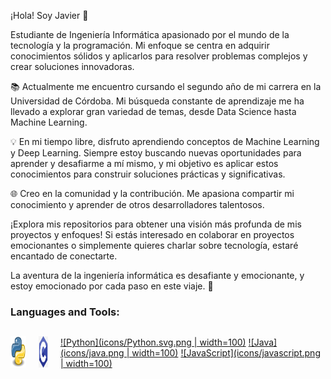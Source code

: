 ¡Hola! Soy Javier 👋

Estudiante de Ingeniería Informática apasionado por el mundo de la tecnología y la programación. Mi enfoque se centra en adquirir conocimientos sólidos y aplicarlos para resolver problemas complejos y crear soluciones innovadoras.

📚 Actualmente me encuentro cursando el segundo año de mi carrera en la Universidad de Córdoba. Mi búsqueda constante de aprendizaje me ha llevado a explorar gran variedad de temas, desde Data Science hasta Machine Learning.

💡 En mi tiempo libre, disfruto aprendiendo conceptos de Machine Learning y Deep Learning. Siempre estoy buscando nuevas oportunidades para aprender y desafiarme a mí mismo, y mi objetivo es aplicar estos conocimientos para construir soluciones prácticas y significativas.

🌐 Creo en la comunidad y la contribución. Me apasiona compartir mi conocimiento y aprender de otros desarrolladores talentosos.

¡Explora mis repositorios para obtener una visión más profunda de mis proyectos y enfoques! Si estás interesado en colaborar en proyectos emocionantes o simplemente quieres charlar sobre tecnología, estaré encantado de conectarte.

La aventura de la ingeniería informática es desafiante y emocionante, y estoy emocionado por cada paso en este viaje. 🌟


<h3 align="left">Languages and Tools:</h3>

<div style="display: flex; align-items: center;">
  <a href="https://www.python.org/" style="margin-right: 20px;">
    <img src="icons/Python.svg.png" alt="Python" width="50" height="50">
  </a>

  <div style="display: flex; align-items: center;">
  <a href="https://https://www.iso.org/standard/74528.html/" style="margin-right: 20px;">
    <img src="icons/C_logo_pur.png" alt="Python" width="50" height="50">
  </a>
  <!-- Agrega más imágenes siguiendo el mismo patrón -->
</div>

[![Python](icons/Python.svg.png | width=100)](https://www.python.org/)
[![Java](icons/java.png | width=100)](https://www.oracle.com/java/)
[![JavaScript](icons/javascript.png | width=100)](https://developer.mozilla.org/en-US/docs/Web/JavaScript)






















<!---
javier-esp/javier-esp is a ✨ special ✨ repository because its `README.md` (this file) appears on your GitHub profile.
You can click the Preview link to take a look at your changes.
--->
